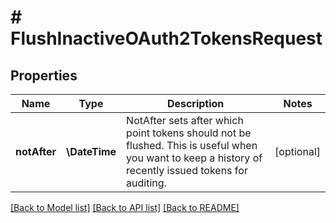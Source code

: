 # # FlushInactiveOAuth2TokensRequest

## Properties

Name | Type | Description | Notes
------------ | ------------- | ------------- | -------------
**notAfter** | **\DateTime** | NotAfter sets after which point tokens should not be flushed. This is useful when you want to keep a history of recently issued tokens for auditing. | [optional]

[[Back to Model list]](../../README.md#models) [[Back to API list]](../../README.md#endpoints) [[Back to README]](../../README.md)
